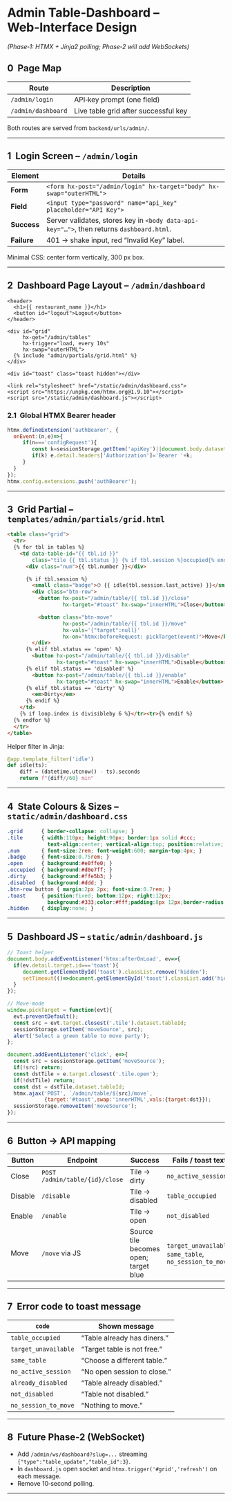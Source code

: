 # Admin Table‑Dashboard – Web‑Interface Design  
*(Phase‑1: HTMX + Jinja2 polling; Phase‑2 will add WebSockets)*
## 0  Page Map

| Route | Description |
|-------|-------------|
| `/admin/login` | API‑key prompt (one field) |
| `/admin/dashboard` | Live table grid after successful key |

Both routes are served from `backend/urls/admin/`.

---

## 1  Login Screen – `/admin/login`

| Element | Details |
|---------|---------|
| **Form** | `<form hx-post="/admin/login" hx-target="body" hx-swap="outerHTML">` |
| **Field** | `<input type="password" name="api_key" placeholder="API Key">` |
| **Success** | Server validates, stores key in `<body data-api-key="…">`, then returns `dashboard.html`. |
| **Failure** | 401 → shake input, red “Invalid Key” label. |

Minimal CSS: center form vertically, 300 px box.

---

## 2  Dashboard Page Layout – `/admin/dashboard`

```
<header>
  <h1>{{ restaurant_name }}</h1>
  <button id="logout">Logout</button>
</header>

<div id="grid"
     hx-get="/admin/tables"
     hx-trigger="load, every 10s"
     hx-swap="outerHTML">
  {% include "admin/partials/grid.html" %}
</div>

<div id="toast" class="toast hidden"></div>

<link rel="stylesheet" href="/static/admin/dashboard.css">
<script src="https://unpkg.com/htmx.org@1.9.10"></script>
<script src="/static/admin/dashboard.js"></script>
```

### 2.1  Global HTMX Bearer header

```js
htmx.defineExtension('authBearer', {
  onEvent:(n,e)=>{
     if(n==='configRequest'){
        const k=sessionStorage.getItem('apiKey')||document.body.dataset.apiKey;
        if(k) e.detail.headers['Authorization']='Bearer '+k;
     }
  }
});
htmx.config.extensions.push('authBearer');
```

---

## 3  Grid Partial – `templates/admin/partials/grid.html`

```html
<table class="grid">
  <tr>
  {% for tbl in tables %}
    <td data-table-id="{{ tbl.id }}"
        class="tile {{ tbl.status }} {% if tbl.session %}occupied{% endif %}">
      <div class="num">{{ tbl.number }}</div>

      {% if tbl.session %}
        <small class="badge">⏱ {{ idle(tbl.session.last_active) }}</small>
        <div class="btn-row">
          <button hx-post="/admin/table/{{ tbl.id }}/close"
                  hx-target="#toast" hx-swap="innerHTML">Close</button>

          <button class="btn-move"
                  hx-post="/admin/table/{{ tbl.id }}/move"
                  hx-vals='{"target":null}'
                  hx-on="htmx:beforeRequest: pickTarget(event)">Move</button>
        </div>
      {% elif tbl.status == 'open' %}
        <button hx-post="/admin/table/{{ tbl.id }}/disable"
                hx-target="#toast" hx-swap="innerHTML">Disable</button>
      {% elif tbl.status == 'disabled' %}
        <button hx-post="/admin/table/{{ tbl.id }}/enable"
                hx-target="#toast" hx-swap="innerHTML">Enable</button>
      {% elif tbl.status == 'dirty' %}
        <em>Dirty</em>
      {% endif %}
    </td>
    {% if loop.index is divisibleby 6 %}</tr><tr>{% endif %}
  {% endfor %}
  </tr>
</table>
```

Helper filter in Jinja:

```python
@app.template_filter('idle')
def idle(ts):
    diff = (datetime.utcnow() - ts).seconds
    return f"{diff//60} min"
```

---

## 4  State Colours & Sizes – `static/admin/dashboard.css`

```css
.grid      { border-collapse: collapse; }
.tile      { width:110px; height:90px; border:1px solid #ccc;
             text-align:center; vertical-align:top; position:relative; }
.num       { font-size:2rem; font-weight:600; margin-top:4px; }
.badge     { font-size:0.75rem; }
.open      { background:#e0ffe0; }
.occupied  { background:#d0e7ff; }
.dirty     { background:#ffe5b3; }
.disabled  { background:#ddd; }
.btn-row button { margin:2px 2px; font-size:0.7rem; }
.toast     { position:fixed; bottom:12px; right:12px;
             background:#333;color:#fff;padding:8px 12px;border-radius:4px; }
.hidden    { display:none; }
```

---

## 5  Dashboard JS – `static/admin/dashboard.js`

```js
// Toast helper
document.body.addEventListener('htmx:afterOnLoad', ev=>{
  if(ev.detail.target.id==='toast'){
     document.getElementById('toast').classList.remove('hidden');
     setTimeout(()=>document.getElementById('toast').classList.add('hidden'),3000);
  }
});

// Move‑mode
window.pickTarget = function(evt){
  evt.preventDefault();
  const src = evt.target.closest('.tile').dataset.tableId;
  sessionStorage.setItem('moveSource', src);
  alert('Select a green table to move party');
};

document.addEventListener('click', e=>{
  const src = sessionStorage.getItem('moveSource');
  if(!src) return;
  const dstTile = e.target.closest('.tile.open');
  if(!dstTile) return;
  const dst = dstTile.dataset.tableId;
  htmx.ajax('POST', `/admin/table/${src}/move`,
            {target:'#toast',swap:'innerHTML',vals:{target:dst}});
  sessionStorage.removeItem('moveSource');
});
```

---

## 6  Button → API mapping

| Button | Endpoint | Success | Fails / toast text |
|--------|----------|---------|--------------------|
| Close | `POST /admin/table/{id}/close` | Tile → dirty | `no_active_session` |
| Disable | `/disable` | Tile → disabled | `table_occupied` |
| Enable | `/enable` | Tile → open | `not_disabled` |
| Move | `/move` via JS | Source tile becomes open; target blue | `target_unavailable`, `same_table`, `no_session_to_move` |

---

## 7  Error code to toast message

| `code` | Shown message |
|--------|---------------|
| `table_occupied` | “Table already has diners.” |
| `target_unavailable` | “Target table is not free.” |
| `same_table` | “Choose a different table.” |
| `no_active_session` | “No open session to close.” |
| `already_disabled` | “Table already disabled.” |
| `not_disabled` | “Table not disabled.” |
| `no_session_to_move` | “Nothing to move.” |

---

## 8  Future Phase‑2 (WebSocket)

* Add `/admin/ws/dashboard?slug=...` streaming `{"type":"table_update","table_id":3}`.  
* In `dashboard.js` open socket and `htmx.trigger('#grid','refresh')` on each message.  
* Remove 10‑second polling.

---
